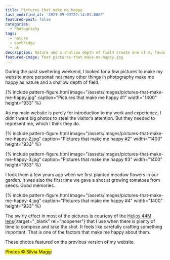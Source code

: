 ```yaml
---
title: Pictures that make me happy
last_modified_at: '2021-09-03T22:14:03.006Z'
featured-post: false
categories:
  - Photography
tags:
  - nature
  - cambridge
  - uk
description: Nature and a shallow depth of field create one of my favourite photography style. Here I present four pictures that make me happy.
featured-image: feat-pictures-that-make-me-happy.jpg
---
```

<p class="lead">During the past sweltering weekend, I looked for a few pictures to make my website more personal: not many other things in photography make me happy as nature and a shallow depth of field.</p>

<!--more-->

{% include pattern-figure.html image="/assets/images/pictures-that-make-me-happy.jpg" caption="Pictures that make me happy #1" width="1400" height="933" %}

As my main website is purely for introduction to my work and experience, I didn’t want big photos to steal the visitor’s attention. But they needed to represent me, which I think they do.

{% include pattern-figure.html image="/assets/images/pictures-that-make-me-happy-2.jpg" caption="Pictures that make me happy #2" width="1400" height="933" %}

{% include pattern-figure.html image="/assets/images/pictures-that-make-me-happy-3.jpg" caption="Pictures that make me happy #3" width="1400" height="933" %}

I took them a few years ago when we first planted meadow flowers in our garden. It was also the first time we gave a shot at growing tomatoes from seeds. Good memories.

{% include pattern-figure.html image="/assets/images/pictures-that-make-me-happy-4.jpg" caption="Pictures that make me happy #4" width="1400" height="933" %}

The swirly effect in most of the pictures is courtesy of the [Helios 44M lens](https://vintage-camera-lenses.com/helios-44-2-58mm-f2/){:target="_blank" rel="noopener"} that I use when there is plenty of time to compose and take the shot. It feels like carefully crafting something important. That is one of the factors that make me happy about them.

<p class="detached">These photos featured on the previous version of my website.</p>

<p class="detached"><mark class="smd-highlight small">Photos &copy; Silvia Maggi</mark></p>

